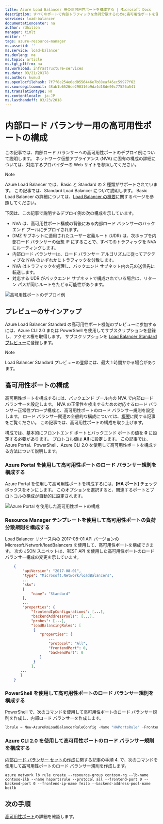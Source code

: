 ```yaml
---
title: Azure Load Balancer 用の高可用性ポートを構成する | Microsoft Docs
description: すべてのポートで内部トラフィックを負荷分散するために高可用性ポートを使用する方法について説明します。
services: load-balancer
documentationcenter: na
author: rdhillon
manager: timlt
editor: ''
tags: azure-resource-manager
ms.assetid: ''
ms.service: load-balancer
ms.devlang: na
ms.topic: article
ms.tgt_pltfrm: na
ms.workload: infrastructure-services
ms.date: 03/21/20178
ms.author: kumud
ms.openlocfilehash: 7f7f8e254e0ed0556446e7b08eaf46ec59977f62
ms.sourcegitcommit: 48ab1b6526ce290316b9da4d18de00c77526a541
ms.translationtype: HT
ms.contentlocale: ja-JP
ms.lasthandoff: 03/23/2018
---
```

# <a name="configure-high-availability-ports-for-an-internal-load-balancer"></a>内部ロード バランサー用の高可用性ポートの構成

この記事では、内部ロード バランサーへの高可用性ポートのデプロイ例について説明します。 ネットワーク仮想アプライアンス (NVA) に固有の構成の詳細については、対応するプロバイダーの Web サイトを参照してください。

>[!NOTE]
>Azure Load Balancer では、Basic と Standard の 2 種類がサポートされています。 この記事では、Standard Load Balancer について説明します。 Basic Load Balancer の詳細については、[Load Balancer の概要](load-balancer-overview.md)に関するページを参照してください。

下図は、この記事で説明するデプロイ例の次の構成を示しています。

- NVA は、高可用性ポート構成の背後にある内部ロード バランサーのバックエンド プールにデプロイされます。 
- DMZ サブネットに適用されたユーザー定義ルート (UDR) は、次ホップを内部ロード バランサーの仮想 IP にすることで、すべてのトラフィックを NVA にルーティングします。 
- 内部ロード バランサーは、ロード バランサー アルゴリズムに従ってアクティブな NVA のいずれかにトラフィックを分散します。
- NVA はトラフィックを処理し、バックエンド サブネット内の元の送信先に転送します。
- 対応する UDR がバックエンド サブネットで構成されている場合は、リターン パスが同じルートをたどる可能性があります。 

![高可用性ポートのデプロイ例](./media/load-balancer-configure-ha-ports/haports.png)


## <a name="preview-sign-up"></a>プレビューのサインアップ

Azure Load Balancer Standard の高可用性ポート機能のプレビューに参加するには、Azure CLI 2.0 または PowerShell を使用してサブスクリプションを登録し、アクセス権を取得します。 サブスクリプションを [Load Balancer Standard プレビュー](https://aka.ms/lbpreview#preview-sign-up)に登録します。

>[!NOTE]
>Load Balancer Standard プレビューの登録には、最大 1 時間かかる場合があります。

## <a name="configure-high-availability-ports"></a>高可用性ポートの構成

高可用性ポートを構成するには、バックエンド プール内の NVA で内部ロード バランサーを設定します。 NVA の正常性を検出するための対応するロード バランサー正常性プローブ構成と、高可用性ポートのロード バランサー規則を設定します。 ロード バランサー関連の全般的な構成については、[概要](load-balancer-get-started-ilb-arm-portal.md)に関する記事をご覧ください。 この記事では、高可用性ポートの構成を取り上げます。

構成では、基本的にフロントエンド ポートとバックエンド ポートの値を **0** に設定する必要があります。 プロトコル値は **All** に設定します。 この記事では、Azure Portal、PowerShell、Azure CLI 2.0 を使用して高可用性ポートを構成する方法について説明します。

### <a name="configure-a-high-availability-ports-load-balancer-rule-with-the-azure-portal"></a>Azure Portal を使用して高可用性ポートのロード バランサー規則を構成する

Azure Portal を使用して高可用性ポートを構成するには、**[HA ポート]** チェック ボックスをオンにします。 このオプションを選択すると、関連するポートとプロトコルの構成が自動的に設定されます。 

![Azure Portal を使用した高可用性ポートの構成](./media/load-balancer-configure-ha-ports/haports-portal.png)


### <a name="configure-a-high-availability-ports-load-balancing-rule-via-the-resource-manager-template"></a>Resource Manager テンプレートを使用して高可用性ポートの負荷分散規則を構成する

Load Balancer リソース内の 2017-08-01 API バージョンの Microsoft.Network/loadBalancers を使用して、高可用性ポートを構成できます。 次の JSON スニペットは、REST API を使用した高可用性ポートのロード バランサー構成の変更を示しています。

```json
    {
        "apiVersion": "2017-08-01",
        "type": "Microsoft.Network/loadBalancers",
        ...
        "sku":
        {
            "name": "Standard"
        },
        ...
        "properties": {
            "frontendIpConfigurations": [...],
            "backendAddressPools": [...],
            "probes": [...],
            "loadBalancingRules": [
             {
                "properties": {
                    ...
                    "protocol": "All",
                    "frontendPort": 0,
                    "backendPort": 0
                }
             }
            ],
       ...
       }
    }
```

### <a name="configure-a-high-availability-ports-load-balancer-rule-with-powershell"></a>PowerShell を使用して高可用性ポートのロード バランサー規則を構成する

PowerShell で、次のコマンドを使用して高可用性ポートのロード バランサー規則を作成し、内部ロード バランサーを作成します。

```powershell
lbrule = New-AzureRmLoadBalancerRuleConfig -Name "HAPortsRule" -FrontendIpConfiguration $frontendIP -BackendAddressPool $beAddressPool -Probe $healthProbe -Protocol "All" -FrontendPort 0 -BackendPort 0
```

### <a name="configure-a-high-availability-ports-load-balancer-rule-with-azure-cli-20"></a>Azure CLI 2.0 を使用して高可用性ポートのロード バランサー規則を構成する

[内部ロード バランサー セットの作成](load-balancer-get-started-ilb-arm-cli.md)に関する記事の手順 4. で、次のコマンドを使用して高可用性ポートのロード バランサー規則を作成します。

```azurecli
azure network lb rule create --resource-group contoso-rg --lb-name contoso-ilb --name haportsrule --protocol all --frontend-port 0 --backend-port 0 --frontend-ip-name feilb --backend-address-pool-name beilb
```

## <a name="next-steps"></a>次の手順

[高可用性ポート](load-balancer-ha-ports-overview.md)の詳細を確認します。
